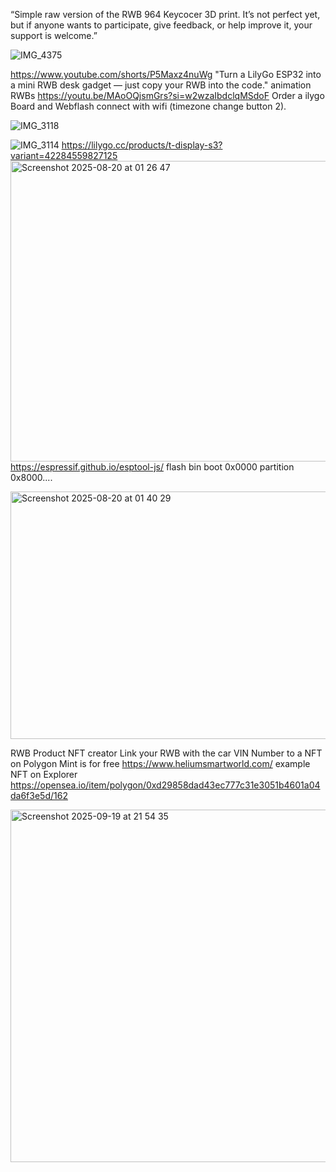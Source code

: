 “Simple raw version of the RWB 964 Keycocer 3D print. It’s not perfect yet, but if anyone wants to participate, give feedback, or help improve it, your support is welcome.”

![IMG_4375](https://github.com/user-attachments/assets/718d3c60-9f66-4372-95ce-62ccf13e80b6)


https://www.youtube.com/shorts/P5Maxz4nuWg 
"Turn a LilyGo ESP32 into a mini RWB desk gadget — just copy your RWB into the code."
 animation RWBs
https://youtu.be/MAoOQjsmGrs?si=w2wzaIbdclqMSdoF
Order a 
ilygo Board and Webflash connect with wifi (timezone change button 2).

![IMG_3118](https://github.com/user-attachments/assets/20fde237-265a-42c0-9ae7-b48fa367b7d6)

![IMG_3114](https://github.com/user-attachments/assets/2d05325f-2056-46a6-ac55-c5bdf97cf6e7)
https://lilygo.cc/products/t-display-s3?variant=42284559827125
<img width="812" height="481" alt="Screenshot 2025-08-20 at 01 26 47" src="https://github.com/user-attachments/assets/867d0aca-a20c-4e2a-8b32-30166b654bfc" />
https://espressif.github.io/esptool-js/ flash bin boot 0x0000 partition 0x8000....

<img width="1195" height="396" alt="Screenshot 2025-08-20 at 01 40 29" src="https://github.com/user-attachments/assets/7d785e89-3980-4bc8-9ae4-a89242465693" />

RWB Product NFT creator Link your RWB with the car VIN Number to a NFT on Polygon Mint is for free
https://www.heliumsmartworld.com/
example NFT on Explorer
https://opensea.io/item/polygon/0xd29858dad43ec777c31e3051b4601a04da6f3e5d/162


<img width="1621" height="564" alt="Screenshot 2025-09-19 at 21 54 35" src="https://github.com/user-attachments/assets/52365526-ded5-438e-b219-c29e98590dfc" />
